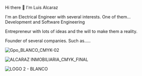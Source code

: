  Hi there 👋 I'm Luis Alcaraz

I'm an Electrical Engineer with several interests. One of them... Development and Software Engineering

Entrepreneur with lots of ideas and the will to make them a reality.

Founder of several companies. Such as.....


 ![Gpo_BLANCO_CMYK-02](https://github.com/LAlcaraz33/LAlcaraz33/assets/101694971/44221c46-ff00-4faf-9d17-cd128ca0d3ff)     

![ALCARAZ INMOBILIARIA_CMYK_FINAL](https://github.com/LAlcaraz33/LAlcaraz33/assets/101694971/6e2646fb-5906-4d97-a47d-536a6b214896)

![LOGO 2 - BLANCO](https://github.com/LAlcaraz33/LAlcaraz33/assets/101694971/08acbe11-6de1-417a-b31a-69125fdd9672)







